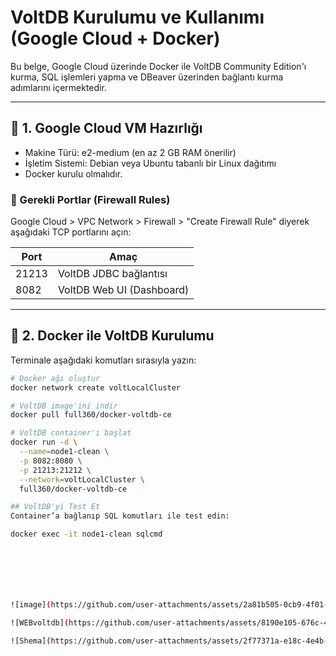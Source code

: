 # VoltDB Kurulumu ve Kullanımı (Google Cloud + Docker)

Bu belge, Google Cloud üzerinde Docker ile VoltDB Community Edition'ı kurma, SQL işlemleri yapma ve DBeaver üzerinden bağlantı kurma adımlarını içermektedir.

---

## 🔧 1. Google Cloud VM Hazırlığı

- Makine Türü: e2-medium (en az 2 GB RAM önerilir)
- İşletim Sistemi: Debian veya Ubuntu tabanlı bir Linux dağıtımı
- Docker kurulu olmalıdır.

### 🚨 Gerekli Portlar (Firewall Rules)

Google Cloud > VPC Network > Firewall > "Create Firewall Rule" diyerek aşağıdaki TCP portlarını açın:

| Port   | Amaç                     |
|--------|--------------------------|
| 21213  | VoltDB JDBC bağlantısı   |
| 8082   | VoltDB Web UI (Dashboard)|

---

## 🐳 2. Docker ile VoltDB Kurulumu

Terminale aşağıdaki komutları sırasıyla yazın:

```bash
# Docker ağı oluştur
docker network create voltLocalCluster

# VoltDB image'ini indir
docker pull full360/docker-voltdb-ce

# VoltDB container'ı başlat
docker run -d \
  --name=node1-clean \
  -p 8082:8080 \
  -p 21213:21212 \
  --network=voltLocalCluster \
  full360/docker-voltdb-ce

## VoltDB'yi Test Et
Container’a bağlanıp SQL komutları ile test edin:

docker exec -it node1-clean sqlcmd







![image](https://github.com/user-attachments/assets/2a81b505-0cb9-4f01-bc96-310b98437f1e)

![WEBvoltdb](https://github.com/user-attachments/assets/8190e105-676c-40ae-8d57-f8d446e162e5)

![Shema](https://github.com/user-attachments/assets/2f77371a-e18c-4e4b-8da1-1e701d62fbd8)
